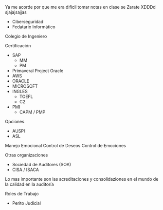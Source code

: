 Ya me acorde por que me era dificil tomar notas en clase se Zarate XDDDd sjajajsajjas

* Ciberseguridad
* Fedatario Informático


Colegio de Ingeniero

Certificación
- SAP
	- MM
	- PM
- Primaveral Project Oracle
- AWS
- ORACLE
- MICROSOFT
- INGLES
	- TOEFL
	- C2
- PMI
	- CAPM / PMP

Opciones
* AUSPI
* ASL

Manejo Emocional
Control de Deseos
Control de Emociones


Otras organizaciones
* Sociedad de Auditores (SOA)
* CISA / ISACA

Lo mas importante son las acreditaciones y consolidaziones en el mundo de la calidad en la auditoría

Roles de Trabajo
* Perito Judicial
